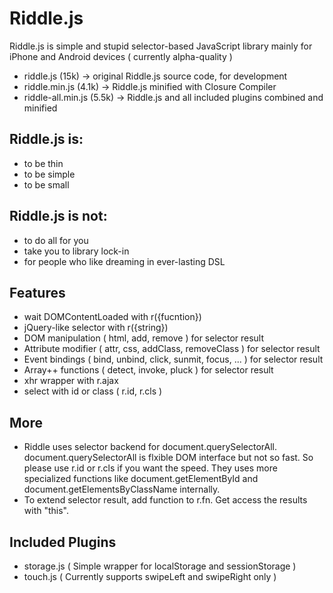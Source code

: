 Riddle.js
=======

Riddle.js is simple and stupid selector-based JavaScript library mainly for iPhone and Android devices ( currently alpha-quality )

* riddle.js (15k) -> original Riddle.js source code, for development
* riddle.min.js (4.1k) -> Riddle.js minified with Closure Compiler
* riddle-all.min.js (5.5k) -> Riddle.js and all included plugins combined and minified


Riddle.js is:
-------

* to be thin
* to be simple
* to be small


Riddle.js is not:
-------

* to do all for you
* take you to library lock-in
* for people who like dreaming in ever-lasting DSL


Features
-------

* wait DOMContentLoaded with r({fucntion})
* jQuery-like selector with r({string})
* DOM manipulation ( html, add, remove ) for selector result
* Attribute modifier ( attr, css, addClass, removeClass ) for selector result
* Event bindings ( bind, unbind, click, sunmit, focus, ... ) for selector result
* Array++ functions ( detect, invoke, pluck ) for selector result
* xhr wrapper with r.ajax
* select with id or class ( r.id, r.cls )


More
-------

* Riddle uses selector backend for document.querySelectorAll. document.querySelectorAll is flxible DOM interface but not so fast. So please use r.id or r.cls if you want the speed. They uses more specialized functions like document.getElementById and document.getElementsByClassName internally.
* To extend selector result, add function to r.fn. Get access the results with "this".


Included Plugins
-------

* storage.js ( Simple wrapper for localStorage and sessionStorage )
* touch.js ( Currently supports swipeLeft and swipeRight only )
